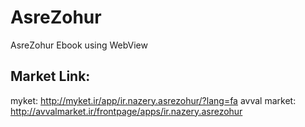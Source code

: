 # AsreZohur
AsreZohur Ebook using WebView

## Market Link:
myket: http://myket.ir/app/ir.nazery.asrezohur/?lang=fa
avval market: http://avvalmarket.ir/frontpage/apps/ir.nazery.asrezohur
